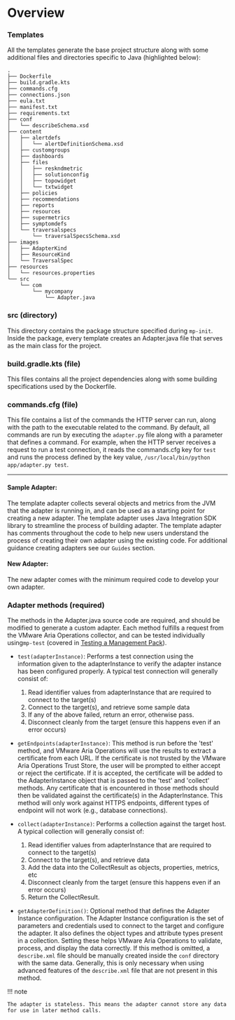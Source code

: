 # Overview 


### Templates

All the templates generate the base project structure along with some additional files and directories specific to 
Java (highlighted below): 

``` hl_lines="3 4 35-38"
.
├── Dockerfile
├── build.gradle.kts
├── commands.cfg
├── connections.json
├── eula.txt
├── manifest.txt
├── requirements.txt
├── conf
│   └── describeSchema.xsd
├── content
│   ├── alertdefs
│   │   └── alertDefinitionSchema.xsd
│   ├── customgroups
│   ├── dashboards
│   ├── files
│   │   ├── reskndmetric
│   │   ├── solutionconfig
│   │   ├── topowidget
│   │   └── txtwidget
│   ├── policies
│   ├── recommendations
│   ├── reports
│   ├── resources
│   ├── supermetrics
│   ├── symptomdefs
│   └── traversalspecs
│       └── traversalSpecsSchema.xsd
├── images
│   ├── AdapterKind
│   ├── ResourceKind
│   └── TraversalSpec
├── resources
│   └── resources.properties
└── src
    └── com
        └── mycompany
            └── Adapter.java
```

### src (directory)

This directory contains the package structure specified during `mp-init`. Inside the package, every template creates an
Adapter.java file that serves as the main class for the project. 

### build.gradle.kts (file)

This files contains all the project dependencies along with some building specifications used by the Dockerfile. 

### commands.cfg (file)
This file contains a list of the commands the HTTP server can run, along with the path to the executable related to the
command. By default, all commands are run by executing the `adapter.py` file along with a parameter that defines a command.
For example, when the HTTP server receives a request to run a test connection, it reads the commands.cfg key for `test`
and runs the process defined by the key value, `/usr/local/bin/python app/adapter.py test`.

---
#### Sample Adapter:

The template adapter collects several objects and metrics from the JVM that the adapter is running in,
and can be used as a starting point for creating a new adapter. 
The template adapter uses Java Integration SDK library to streamline the process of building adapter.
The template adapter has comments throughout the code to help new users understand the process of creating their own
adapter using the existing code. 
For additional guidance creating adapters see our `Guides` section.

#### New Adapter:

The new adapter comes with the minimum required code to develop your own adapter.

### Adapter methods (required)

The methods in the Adapter.java source code are required, and should be modified to generate a custom adapter.
Each method fulfills a request from the
VMware Aria Operations collector, and can be tested individually
using`mp-test` (covered in [Testing a Management Pack](../../get_started.md#testing-a-management-pack)).

- `test(adapterInstance)`:
  Performs a test connection using the information given to the adapterInstance to verify the adapter instance has been configured properly.
  A typical test connection will generally consist of:

  1. Read identifier values from adapterInstance that are required to connect to the target(s)
  2. Connect to the target(s), and retrieve some sample data
  3. If any of the above failed, return an error, otherwise pass.
  4. Disconnect cleanly from the target (ensure this happens even if an error occurs)

- `getEndpoints(adapterInstance)`:
  This method is run before the 'test' method, and VMware Aria Operations will use
  the results to extract a certificate from each URL. If the certificate is not trusted by
  the VMware Aria Operations Trust Store, the user will be prompted to either accept or reject
  the certificate. If it is accepted, the certificate will be added to the AdapterInstance
  object that is passed to the 'test' and 'collect' methods. Any certificate that is
  encountered in those methods should then be validated against the certificate(s)
  in the AdapterInstance. This method will only work against HTTPS endpoints, different types
  of endpoint will not work (e.g., database connections).

- `collect(adapterInstance)`:
  Performs a collection against the target host. A typical collection will generally consist of:
  1. Read identifier values from adapterInstance that are required to connect to the target(s)
  2. Connect to the target(s), and retrieve data
  3. Add the data into the CollectResult as objects, properties, metrics, etc
  4. Disconnect cleanly from the target (ensure this happens even if an error occurs)
  5. Return the CollectResult.

- `getAdapterDefinition()`:
  Optional method that defines the Adapter Instance configuration. The Adapter Instance
  configuration is the set of parameters and credentials used to connect to the target and
  configure the adapter. It also defines the object types and attribute types present in a
  collection. Setting these helps VMware Aria Operations to validate, process, and display
  the data correctly. If this method is omitted, a `describe.xml` file should be manually
  created inside the `conf` directory with the same data. Generally, this is only necessary
  when using advanced features of the `describe.xml` file that are not present in this method.

!!! note

    The adapter is stateless. This means the adapter cannot store any data for use in later method calls.
